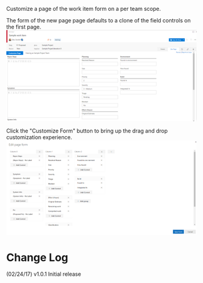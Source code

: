 Customize a page of the work item form on a per team scope.

The form of the new page page defaults to a clone of the field controls on the first page.  
![](img/defaultForm.png)

Click the "Customize Form" button to bring up the drag and drop customization experience.  
![](img/editPageForm.png)  

# Change Log
(02/24/17) v1.0.1 Initial release